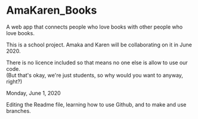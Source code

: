 # AmaKaren_Books
A web app that connects people who love books with other people who love books.

This is a school project.  Amaka and Karen will be collaborating on it in June 2020.

There is no licence included so that means no one else is allow to use our code.  
(But that's okay, we're just students, so why would you want to anyway, right?)

Monday, June 1, 2020

Editing the Readme file, learning how to use Github, and to make and use branches.
